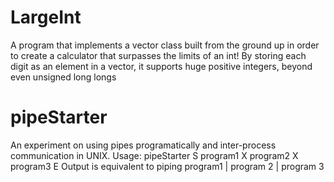# LargeInt

A program that implements a vector class built from the ground up in order to create a calculator that surpasses the limits of an int! By storing each digit as an element in a vector, it supports huge positive integers, beyond even unsigned long longs

# pipeStarter

An experiment on using pipes programatically and inter-process communication in UNIX. 
Usage: pipeStarter S program1 X program2 X program3 E
Output is equivalent to piping program1 | program 2 | program 3
